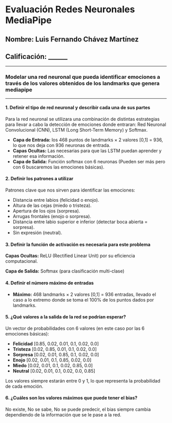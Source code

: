 # Evaluación Redes Neuronales MediaPipe

## Nombre: Luis Fernando Chávez Martínez

## Calificación: ______

---

### Modelar una red neuronal que pueda identificar emociones a través de los valores obtenidos de los landmarks que genera mediapipe

---

#### 1. Definir el tipo de red neuronal y describir cada una de sus partes

Para la red neuronal se utilizara una combinación de distintas estrategias para llevar a cabo la detección de emociones donde entraran: Red Neuronal Convolucional (CNN), LSTM (Long Short-Term Memory) y Softmax.

- **Capa de Entrada:** los 468 puntos de landmarks × 2 valores [0,1] = 936, lo que nos deja con 936 neuronas de entrada.
- **Capas Ocultas:** Las necesarias para que las LSTM puedan aprender y retener esa información.
- **Capa de Salida:** Función softmax con 6 neuronas (Pueden ser más pero con 6 buscaremos las emociones básicas).

#### 2. Definir los patrones a utilizar

Patrones clave que nos sirven para identificar las emociones:

- Distancia entre labios (felicidad o enojo).
- Altura de las cejas (miedo o tristeza).
- Apertura de los ojos (sorpresa).
- Arrugas frontales (enojo o sorpresa).
- Distancia entre labio superior e inferior (detectar boca abierta = sorpresa).
- Sin expresión (neutral).

#### 3. Definir la función de activación es necesaria para este problema

**Capas Ocultas:** ReLU (Rectified Linear Unit) por su eficiencia computacional.

**Capa de Salida:** Softmax (para clasificación multi-clase)

#### 4. Definir el número máximo de entradas

- **Máximo:** 468 landmarks × 2 valores [0,1] = 936 entradas, llevado el caso a lo extremo donde se toma el 100% de los puntos dados por landmarks.

#### 5. ¿Qué valores a la salida de la red se podrían esperar?

Un vector de probabilidades con 6 valores (en este caso por las 6 emociones básicas):

- **Felicidad** [0.85, 0.02, 0.01, 0.1, 0.02, 0.0]
- **Tristeza** [0.02, 0.85, 0.01, 0.1, 0.02, 0.0]
- **Sorpresa** [0.02, 0.01, 0.85, 0.1, 0.02, 0.0]
- **Enojo** [0.02, 0.01, 0.1, 0.85, 0.02, 0.0]
- **Miedo** [0.02, 0.01, 0.1, 0.02, 0.85, 0.0]
- **Neutral** [0.02, 0.01, 0.1, 0.02, 0.0, 0.85]

Los valores siempre estarán entre 0 y 1, lo que representa la probabilidad de cada emoción.

#### 6. ¿Cuáles son los valores máximos que puede tener el bias?

No existe, No se sabe, No se puede predecir, el bias siempre cambia dependiendo de la información que se le pase a la red.
